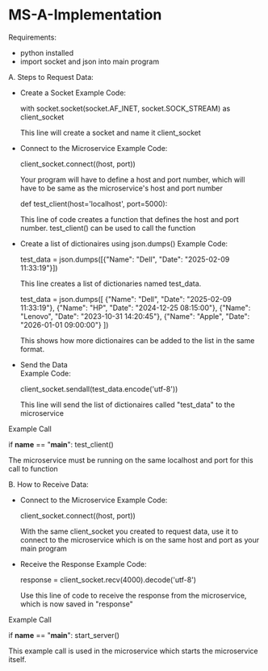 # MS-A-Implementation

Requirements:
- python installed
- import socket and json into main program

A. Steps to Request Data:
- Create a Socket
Example Code:

    with socket.socket(socket.AF_INET, socket.SOCK_STREAM) as client_socket

    This line will create a socket and name it client_socket

- Connect to the Microservice
Example Code:

    client_socket.connect((host, port))

    Your program will have to define a host and port number, which will have to be same as the microservice's host and port number

    def test_client(host='localhost', port=5000):

    This line of code creates a function that defines the host and port number. test_client() can be used to call the function

- Create a list of dictionaires using json.dumps()
Example Code:

    test_data = json.dumps([{"Name": "Dell", "Date": "2025-02-09 11:33:19"}])

    This line creates a list of dictionaries named test_data.

    test_data = json.dumps([
        {"Name": "Dell", "Date": "2025-02-09 11:33:19"},
        {"Name": "HP", "Date": "2024-12-25 08:15:00"},
        {"Name": "Lenovo", "Date": "2023-10-31 14:20:45"},
        {"Name": "Apple", "Date": "2026-01-01 09:00:00"}
    ])

    This shows how more dictionaires can be added to the list in the same format.

- Send the Data  
Example Code:

    client_socket.sendall(test_data.encode('utf-8'))

    This line will send the list of dictionaires called "test_data" to the microservice

Example Call

if __name__ == "__main__":
    test_client()

The microservice must be running on the same localhost and port for this call to function


B. How to Receive Data:
- Connect to the Microservice
Example Code:

    client_socket.connect((host, port))

    With the same client_socket you created to request data, use it to connect to the microservice which is on the same host and port as your main program

- Receive the Response
Example Code:

    response = client_socket.recv(4000).decode('utf-8')

    Use this line of code to receive the response from the microservice, which is now saved in "response"

Example Call

if __name__ == "__main__":
    start_server()

This example call is used in the microservice which starts the microservice itself.